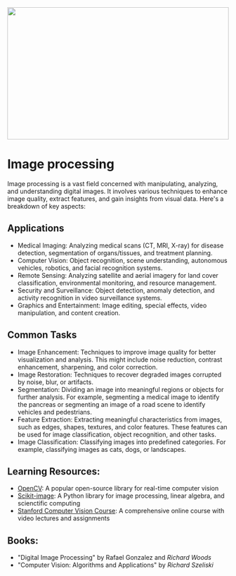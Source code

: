 
<div align="center"><img src="https://wahooart.com/Art.nsf/O/7YUDJ7/$File/Pieter-Bruegel-The-Elder-Two-Chained-Monkeys.JPG" height="300" width="100%"/></div>

# Image processing

Image processing is a vast field concerned with manipulating, analyzing, and understanding digital images. It involves various techniques to enhance image quality, extract features, and gain insights from visual data. Here's a breakdown of key aspects:

## Applications
- Medical Imaging: Analyzing medical scans (CT, MRI, X-ray) for disease detection, segmentation of organs/tissues, and treatment planning.
- Computer Vision: Object recognition, scene understanding, autonomous vehicles, robotics, and facial recognition systems.
- Remote Sensing: Analyzing satellite and aerial imagery for land cover classification, environmental monitoring, and resource management.
- Security and Surveillance: Object detection, anomaly detection, and activity recognition in video surveillance systems.
- Graphics and Entertainment: Image editing, special effects, video manipulation, and content creation.

## Common Tasks
- Image Enhancement: Techniques to improve image quality for better visualization and analysis. This might include noise reduction, contrast enhancement, sharpening, and color correction.
- Image Restoration: Techniques to recover degraded images corrupted by noise, blur, or artifacts.
- Segmentation: Dividing an image into meaningful regions or objects for further analysis. For example, segmenting a medical image to identify the pancreas or segmenting an image of a road scene to identify vehicles and pedestrians.
- Feature Extraction: Extracting meaningful characteristics from images, such as edges, shapes, textures, and color features. These features can be used for image classification, object recognition, and other tasks.
- Image Classification: Classifying images into predefined categories. For example, classifying images as cats, dogs, or landscapes.

## Learning Resources:

- [OpenCV](https://opencv.org/): A popular open-source library for real-time computer vision 
- [Scikit-image](https://scikit-image.org/): A Python library for image processing, linear algebra, and scienctific computing 
- [Stanford Computer Vision Course](https://online.stanford.edu/courses/cs231n-deep-learning-computer-vision): A comprehensive online course with video lectures and assignments 

## Books:
- "Digital Image Processing" by Rafael Gonzalez and <i>Richard Woods</i>
- "Computer Vision: Algorithms and Applications" by <i>Richard Szeliski</i>
